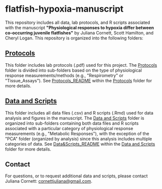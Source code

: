 # flatfish-hypoxia-manuscript
This repository includes all data, lab protocols, and R scripts associated with the manuscript **"Physiological responses to hypoxia differ between co-occurring juvenile flatfishes"** by Juliana Cornett, Scott Hamilton, and Cheryl Logan. This repository is organized into the following folders:

## [Protocols](Protocols)

This folder includes lab protocols (.pdf) used for this project. The [Protocols](Protocols) folder is divided into sub-folders based on the type of physiological response measurements/methods (e.g., "Respirometry" or "Tissue_Assays"). See [Protocols_README](Protocols/Protocols_README.md) within the [Protocols](Protocols) folder for more details. 

## [Data and Scripts](Data&Scripts)

This folder includes all data files (.csv) and R scripts (.Rmd) used for data analysis and figures in the manuscript. The [Data and Scripts](Data&Scripts) folder is organized into sub-folders containing both data files and R scripts associated with a particular category of physiological response measurements (e.g., "Metabolic Responses"), with the exception of the "PCA" folder (organized by analysis) since this analysis includes multiple categories of data. See [Data&Scripts_README](Data&Scripts/Data&Scripts_README.md) within the [Data and Scripts](Data&Scripts) folder for more details. 

## Contact

For questions, or to request additional data and scripts, please contact Juliana Cornett: cornettjuliana@gmail.com.
